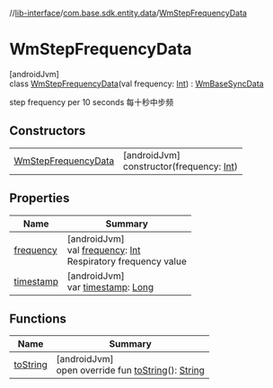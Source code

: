 //[lib-interface](../../../index.md)/[com.base.sdk.entity.data](../index.md)/[WmStepFrequencyData](index.md)

# WmStepFrequencyData

[androidJvm]\
class [WmStepFrequencyData](index.md)(val frequency: [Int](https://kotlinlang.org/api/latest/jvm/stdlib/kotlin/-int/index.html)) : [WmBaseSyncData](../-wm-base-sync-data/index.md)

step frequency per 10 seconds 每十秒中步频

## Constructors

| | |
|---|---|
| [WmStepFrequencyData](-wm-step-frequency-data.md) | [androidJvm]<br>constructor(frequency: [Int](https://kotlinlang.org/api/latest/jvm/stdlib/kotlin/-int/index.html)) |

## Properties

| Name | Summary |
|---|---|
| [frequency](frequency.md) | [androidJvm]<br>val [frequency](frequency.md): [Int](https://kotlinlang.org/api/latest/jvm/stdlib/kotlin/-int/index.html)<br>Respiratory frequency value |
| [timestamp](../-wm-base-sync-data/timestamp.md) | [androidJvm]<br>var [timestamp](../-wm-base-sync-data/timestamp.md): [Long](https://kotlinlang.org/api/latest/jvm/stdlib/kotlin/-long/index.html) |

## Functions

| Name | Summary |
|---|---|
| [toString](to-string.md) | [androidJvm]<br>open override fun [toString](to-string.md)(): [String](https://kotlinlang.org/api/latest/jvm/stdlib/kotlin/-string/index.html) |
